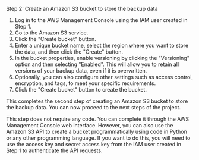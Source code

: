 Step 2: Create an Amazon S3 bucket to store the backup data
1. Log in to the AWS Management Console using the IAM user created in Step 1.
2. Go to the Amazon S3 service.
3. Click the "Create bucket" button.
4. Enter a unique bucket name, select the region where you want to store the data, and then click the "Create" button.
5. In the bucket properties, enable versioning by clicking the "Versioning" option and then selecting "Enabled". This will allow you to retain all versions of your backup data, even if it is overwritten.
6. Optionally, you can also configure other settings such as access control, encryption, and tags, to meet your specific requirements.
7. Click the "Create bucket" button to create the bucket.

This completes the second step of creating an Amazon S3 bucket to store the backup data. You can now proceed to the next steps of the project.

This step does not require any code. You can complete it through the AWS Management Console web interface. However, you can also use the Amazon S3 API to create a bucket programmatically using code in Python or any other programming language. If you want to do this, you will need to use the access key and secret access key from the IAM user created in Step 1 to authenticate the API requests.
